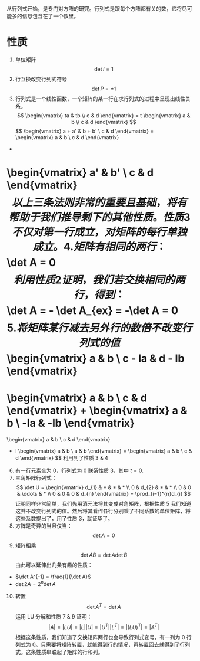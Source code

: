 从行列式开始，是专门对方阵的研究。行列式是跟每个方阵都有关的数，它将尽可能多的信息包含在了一个数里。
# 性质
1. 单位矩阵
$$
\det I = 1
$$
2. 行互换改变行列式符号
$$
\det P = \pm 1
$$
3. 行列式是一个线性函数，一个矩阵的某一行在求行列式的过程中呈现出线性关系。
$$
\begin{vmatrix}
ta & tb \\
c & d
\end{vmatrix}
= 
t
\begin{vmatrix}
a & b \\
c & d
\end{vmatrix}
$$
$$
\begin{vmatrix}
a + a' & b + b' \\
c & d
\end{vmatrix}
= 
\begin{vmatrix}
a & b \\
c & d
\end{vmatrix}
+
\begin{vmatrix}
a' & b' \\
c & d
\end{vmatrix}
$$
以上三条法则非常的重要且基础，将有帮助于我们推导剩下的其他性质。性质 3 不仅对第一行成立，对矩阵的每行单独成立。
4. 矩阵有相同的两行：
$$
\det A = 0
$$
利用性质 2 证明，我们若交换相同的两行，得到：
$$
\det A = - \det A_{ex} = -\det A = 0
$$
5. 将矩阵某行减去另外行的数倍不改变行列式的值
$$
\begin{vmatrix}
a & b \\
c - la & d - lb
\end{vmatrix}
=
\begin{vmatrix}
a & b \\
c & d
\end{vmatrix}
+
\begin{vmatrix}
a & b \\
-la & -lb
\end{vmatrix}
=
\begin{vmatrix}
a & b \\
c & d
\end{vmatrix}
- l
\begin{vmatrix}
a & b \\
a & b
\end{vmatrix}
= \begin{vmatrix}
a & b \\
c & d
\end{vmatrix}
$$
利用到了性质 3 & 4
6. 有一行元素全为 0，行列式为 0
联系性质 3，其中 $t = 0$.
7. 三角矩阵行列式：
$$
\det U = 
\begin{vmatrix}
d_{1} & * & * & * \\
0 & d_{2} & * & * \\
0 & 0 & \ddots & * \\
0 & 0 & 0 & d_{n}
\end{vmatrix}
= \prod_{i=1}^{n}d_{i}
$$
证明同样非常简单，我们先用消元法将其变成对角矩阵，根据性质 5 我们知道这并不改变行列式的值。然后将其看作各行分别乘了不同系数的单位矩阵，将这些系数提出了，用了性质 3，就证毕了。
8. 方阵是奇异的当且仅当：
$$
\det A = 0
$$
9. 矩阵相乘
$$
\det AB = \det A \det B
$$
由此可以延伸出几条有趣的性质：
- $\det A^{-1} = \frac{1}{\det A}$
- $\det 2A = 2^{n}\det A$
10. 转置
$$
\det A^{T} = \det A
$$
运用 LU 分解和性质 7 & 9 证明：
$$
|A| = |LU| = |L||U| = |U^{T}||L^{T}| = |(LU)^{T}| = |A^{T}|
$$
根据这条性质，我们知道了交换矩阵两行也会导致行列式变号，有一列为 0 行列式为 0。只需要将矩阵转置，就能得到行的情况，再转置回去就得到了行列式。这条性质串联起了矩阵的行和列。
